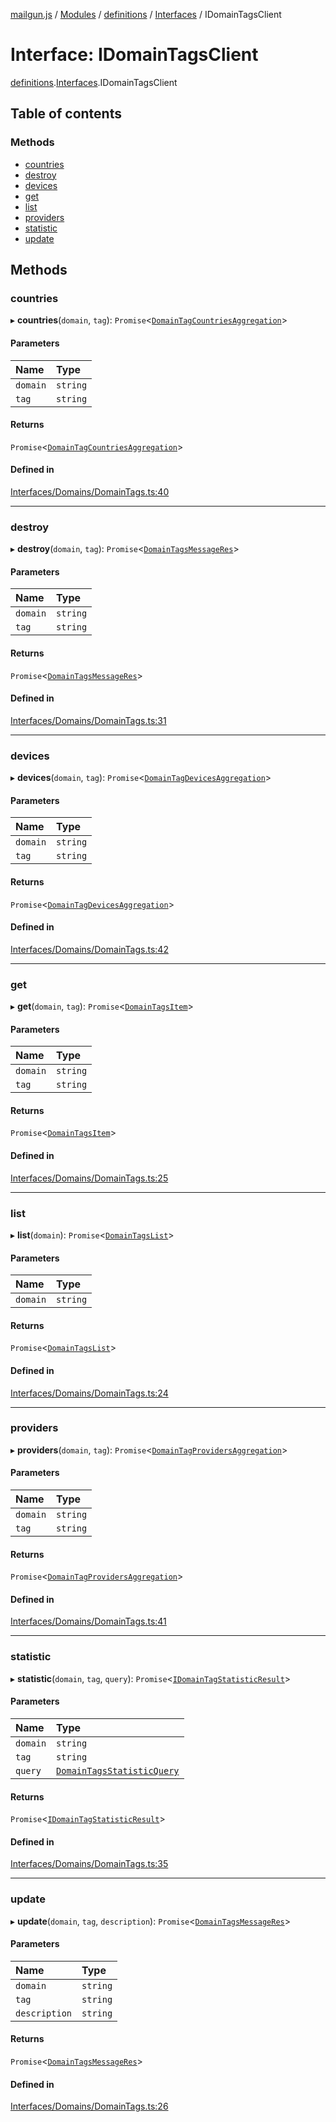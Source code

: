 [mailgun.js](../README.md) / [Modules](../modules.md) / [definitions](../modules/definitions.md) / [Interfaces](../modules/definitions.Interfaces.md) / IDomainTagsClient

# Interface: IDomainTagsClient

[definitions](../modules/definitions.md).[Interfaces](../modules/definitions.Interfaces.md).IDomainTagsClient

## Table of contents

### Methods

- [countries](definitions.Interfaces.IDomainTagsClient.md#countries)
- [destroy](definitions.Interfaces.IDomainTagsClient.md#destroy)
- [devices](definitions.Interfaces.IDomainTagsClient.md#devices)
- [get](definitions.Interfaces.IDomainTagsClient.md#get)
- [list](definitions.Interfaces.IDomainTagsClient.md#list)
- [providers](definitions.Interfaces.IDomainTagsClient.md#providers)
- [statistic](definitions.Interfaces.IDomainTagsClient.md#statistic)
- [update](definitions.Interfaces.IDomainTagsClient.md#update)

## Methods

### countries

▸ **countries**(`domain`, `tag`): `Promise`\<[`DomainTagCountriesAggregation`](../modules/definitions.md#domaintagcountriesaggregation)\>

#### Parameters

| Name | Type |
| :------ | :------ |
| `domain` | `string` |
| `tag` | `string` |

#### Returns

`Promise`\<[`DomainTagCountriesAggregation`](../modules/definitions.md#domaintagcountriesaggregation)\>

#### Defined in

[Interfaces/Domains/DomainTags.ts:40](https://github.com/mailgun/mailgun.js/blob/aa3958c/lib/Interfaces/Domains/DomainTags.ts#L40)

___

### destroy

▸ **destroy**(`domain`, `tag`): `Promise`\<[`DomainTagsMessageRes`](../modules/definitions.md#domaintagsmessageres)\>

#### Parameters

| Name | Type |
| :------ | :------ |
| `domain` | `string` |
| `tag` | `string` |

#### Returns

`Promise`\<[`DomainTagsMessageRes`](../modules/definitions.md#domaintagsmessageres)\>

#### Defined in

[Interfaces/Domains/DomainTags.ts:31](https://github.com/mailgun/mailgun.js/blob/aa3958c/lib/Interfaces/Domains/DomainTags.ts#L31)

___

### devices

▸ **devices**(`domain`, `tag`): `Promise`\<[`DomainTagDevicesAggregation`](../modules/definitions.md#domaintagdevicesaggregation)\>

#### Parameters

| Name | Type |
| :------ | :------ |
| `domain` | `string` |
| `tag` | `string` |

#### Returns

`Promise`\<[`DomainTagDevicesAggregation`](../modules/definitions.md#domaintagdevicesaggregation)\>

#### Defined in

[Interfaces/Domains/DomainTags.ts:42](https://github.com/mailgun/mailgun.js/blob/aa3958c/lib/Interfaces/Domains/DomainTags.ts#L42)

___

### get

▸ **get**(`domain`, `tag`): `Promise`\<[`DomainTagsItem`](../modules/definitions.md#domaintagsitem)\>

#### Parameters

| Name | Type |
| :------ | :------ |
| `domain` | `string` |
| `tag` | `string` |

#### Returns

`Promise`\<[`DomainTagsItem`](../modules/definitions.md#domaintagsitem)\>

#### Defined in

[Interfaces/Domains/DomainTags.ts:25](https://github.com/mailgun/mailgun.js/blob/aa3958c/lib/Interfaces/Domains/DomainTags.ts#L25)

___

### list

▸ **list**(`domain`): `Promise`\<[`DomainTagsList`](../modules/definitions.md#domaintagslist)\>

#### Parameters

| Name | Type |
| :------ | :------ |
| `domain` | `string` |

#### Returns

`Promise`\<[`DomainTagsList`](../modules/definitions.md#domaintagslist)\>

#### Defined in

[Interfaces/Domains/DomainTags.ts:24](https://github.com/mailgun/mailgun.js/blob/aa3958c/lib/Interfaces/Domains/DomainTags.ts#L24)

___

### providers

▸ **providers**(`domain`, `tag`): `Promise`\<[`DomainTagProvidersAggregation`](../modules/definitions.md#domaintagprovidersaggregation)\>

#### Parameters

| Name | Type |
| :------ | :------ |
| `domain` | `string` |
| `tag` | `string` |

#### Returns

`Promise`\<[`DomainTagProvidersAggregation`](../modules/definitions.md#domaintagprovidersaggregation)\>

#### Defined in

[Interfaces/Domains/DomainTags.ts:41](https://github.com/mailgun/mailgun.js/blob/aa3958c/lib/Interfaces/Domains/DomainTags.ts#L41)

___

### statistic

▸ **statistic**(`domain`, `tag`, `query`): `Promise`\<[`IDomainTagStatisticResult`](definitions.Interfaces.IDomainTagStatisticResult.md)\>

#### Parameters

| Name | Type |
| :------ | :------ |
| `domain` | `string` |
| `tag` | `string` |
| `query` | [`DomainTagsStatisticQuery`](../modules/definitions.md#domaintagsstatisticquery) |

#### Returns

`Promise`\<[`IDomainTagStatisticResult`](definitions.Interfaces.IDomainTagStatisticResult.md)\>

#### Defined in

[Interfaces/Domains/DomainTags.ts:35](https://github.com/mailgun/mailgun.js/blob/aa3958c/lib/Interfaces/Domains/DomainTags.ts#L35)

___

### update

▸ **update**(`domain`, `tag`, `description`): `Promise`\<[`DomainTagsMessageRes`](../modules/definitions.md#domaintagsmessageres)\>

#### Parameters

| Name | Type |
| :------ | :------ |
| `domain` | `string` |
| `tag` | `string` |
| `description` | `string` |

#### Returns

`Promise`\<[`DomainTagsMessageRes`](../modules/definitions.md#domaintagsmessageres)\>

#### Defined in

[Interfaces/Domains/DomainTags.ts:26](https://github.com/mailgun/mailgun.js/blob/aa3958c/lib/Interfaces/Domains/DomainTags.ts#L26)
